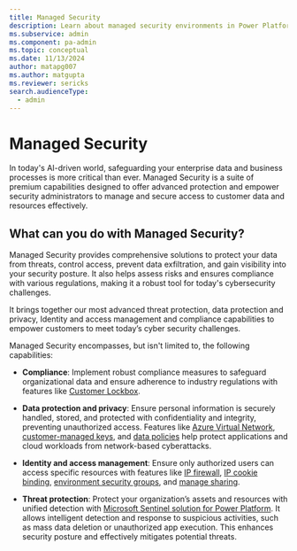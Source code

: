 ```yaml
---
title: Managed Security
description: Learn about managed security environments in Power Platform admin center.
ms.subservice: admin
ms.component: pa-admin
ms.topic: conceptual
ms.date: 11/13/2024
author: matapg007
ms.author: matgupta
ms.reviewer: sericks
search.audienceType: 
  - admin
---
```


# Managed Security

In today's AI-driven world, safeguarding your enterprise data and business processes is more critical than ever. Managed Security is a suite of premium capabilities designed to offer advanced protection and empower security administrators to manage and secure access to customer data and resources effectively. 

## What can you do with Managed Security? 

Managed Security provides comprehensive solutions to protect your data from threats, control access, prevent data exfiltration, and gain visibility into your security posture. It also helps assess risks and ensures compliance with various regulations, making it a robust tool for today's cybersecurity challenges. 

It brings together our most advanced threat protection, data protection and privacy, Identity and access management and compliance capabilities to empower customers to meet today’s cyber security challenges.  

Managed Security encompasses, but isn't limited to, the following capabilities: 

- **Compliance**: Implement robust compliance measures to safeguard organizational data and ensure adherence to industry regulations with features like [Customer Lockbox](../about-lockbox.md).

- **Data protection and privacy**: Ensure personal information is securely handled, stored, and protected with confidentiality and integrity, preventing unauthorized access. Features like [Azure Virtual Network](../vnet-support-overview.md), [customer-managed keys](../customer-managed-key.md), and [data policies](../managed-environment-data-policies.md) help protect applications and cloud workloads from network-based cyberattacks. 

- **Identity and access management**: Ensure only authorized users can access specific resources with features like [IP firewall](../ip-firewall.md), [IP cookie binding](../block-cookie-replay-attack.md), [environment security groups](../control-user-access.md), and [manage sharing](../managed-environment-sharing-limits.md). 

- **Threat protection**: Protect your organization’s assets and resources with unified detection with [Microsoft Sentinel solution for Power Platform](/azure/sentinel/business-applications/power-platform-solution-overview). It allows intelligent detection and response to suspicious activities, such as mass data deletion or unauthorized app execution. This enhances security posture and effectively mitigates potential threats. 

